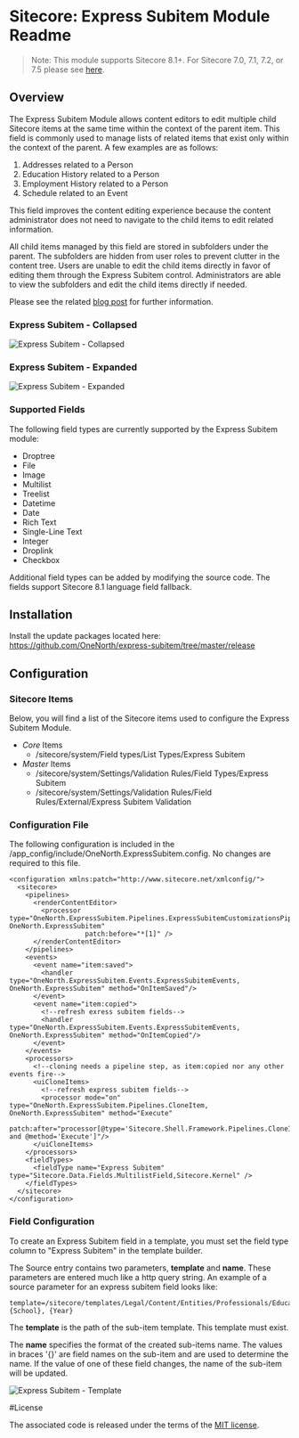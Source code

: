 
# Sitecore: Express Subitem Module Readme

> Note: This module supports Sitecore 8.1+. For Sitecore 7.0, 7.1, 7.2, or 7.5 please see [here](https://github.com/onenorth/express-subitem/tree/sitecore-7.0).

## Overview

The Express Subitem Module allows content editors to edit multiple child Sitecore items at the same time within the context of the parent item. This field is commonly used to manage lists of related items that exist only within the context of the parent.  A few examples are as follows:

 1. Addresses related to a Person
 2. Education History related to a Person
 3. Employment History related to a Person
 3. Schedule related to an Event

This field improves the content editing experience because the content administrator does not need to navigate to the child items to edit related information.

All child items managed by this field are stored in subfolders under the parent.
The subfolders are hidden from user roles to prevent clutter in the content tree.
Users are unable to edit the child items directly in favor of editing them through the Express Subitem control.
Administrators are able to view the subfolders and edit the child items directly if needed.

Please see the related [blog post](http://www.onenorth.com/blog/post/sitecore-express-subitem-module) for further information.

### Express Subitem - Collapsed
![Express Subitem - Collapsed](https://raw.github.com/onenorth/express-subitem/master/img/ExpressSubitemCollapsed.jpg)

### Express Subitem - Expanded
![Express Subitem - Expanded](https://raw.github.com/onenorth/express-subitem/master/img/ExpressSubitemExpanded.jpg)

### Supported Fields

The following field types are currently supported by the Express Subitem module:

 - Droptree
 - File
 - Image
 - Multilist
 - Treelist
 - Datetime
 - Date
 - Rich Text
 - Single-Line Text
 - Integer
 - Droplink
 - Checkbox

Additional field types can be added by modifying the source code.  The fields support Sitecore 8.1 language field fallback.

## Installation

Install the update packages located here: https://github.com/OneNorth/express-subitem/tree/master/release

## Configuration

### Sitecore Items

Below, you will find a list of the Sitecore items used to configure the Express Subitem Module.

 - *Core* Items
	 - /sitecore/system/Field types/List Types/Express Subitem
 - *Master* Items
	 - /sitecore/system/Settings/Validation Rules/Field Types/Express Subitem
	 - /sitecore/system/Settings/Validation Rules/Field Rules/External/Express Subitem Validation

### Configuration File

The following configuration is included in the /app_config/include/OneNorth.ExpressSubitem.config. No changes are required to this file.

    <configuration xmlns:patch="http://www.sitecore.net/xmlconfig/">
      <sitecore>
        <pipelines>
          <renderContentEditor>
            <processor type="OneNorth.ExpressSubitem.Pipelines.ExpressSubitemCustomizationsPipeline, OneNorth.ExpressSubitem"
                       patch:before="*[1]" />
          </renderContentEditor>
        </pipelines>
        <events>
          <event name="item:saved">
            <handler type="OneNorth.ExpressSubitem.Events.ExpressSubitemEvents, OneNorth.ExpressSubitem" method="OnItemSaved"/>
          </event>
          <event name="item:copied">
            <!--refresh exress subitem fields-->
            <handler type="OneNorth.ExpressSubitem.Events.ExpressSubitemEvents, OneNorth.ExpressSubitem" method="OnItemCopied"/>
          </event>
        </events>
        <processors>
          <!--cloning needs a pipeline step, as item:copied nor any other events fire-->
          <uiCloneItems>
            <!--refresh express subitem fields-->
            <processor mode="on" type="OneNorth.ExpressSubitem.Pipelines.CloneItem, OneNorth.ExpressSubitem" method="Execute"
                       patch:after="processor[@type='Sitecore.Shell.Framework.Pipelines.CloneItems,Sitecore.Kernel' and @method='Execute']"/>
          </uiCloneItems>
        </processors>
        <fieldTypes>
          <fieldType name="Express Subitem" type="Sitecore.Data.Fields.MultilistField,Sitecore.Kernel" />
        </fieldTypes>
      </sitecore>
    </configuration>

### Field Configuration

To create an Express Subitem field in a template, you must set the field type column to "Express Subitem" in the template builder. 

The Source entry contains two parameters, **template** and **name**. These parameters are entered much like a http query string. An example of a source parameter for an express subitem field looks like:

    template=/sitecore/templates/Legal/Content/Entities/Professionals/Education&name={School}, {Year}

The **template** is the path of the sub-item template. This template must exist.

The **name** specifies the format of the created sub-items name. The values in braces '{}' are field names on the sub-item and are used to determine the name. If the value of one of these field changes, the name of the sub-item will be updated.

![Express Subitem - Template](https://raw.github.com/onenorth/express-subitem/master/img/ExpressSubitemTemplate.jpg)

#License

The associated code is released under the terms of the [MIT license](http://onenorth.mit-license.org).


